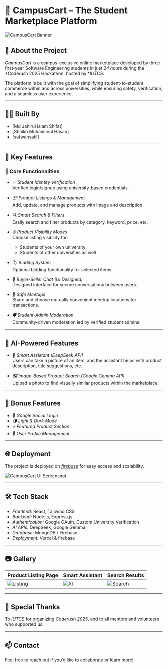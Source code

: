 # 🛒 CampusCart – The Student Marketplace Platform

![CampusCart Banner](https://i.ibb.co/zhVm0jjj/Screenshot-2025-05-25-073017.png)

## 📌 About the Project

*CampusCart* is a campus-exclusive online marketplace developed by three first-year Software Engineering students in just *24 hours* during the *Coderush 2025 Hackathon, hosted by **IUTCS*.

The platform is built with the goal of simplifying student-to-student commerce within and across universities, while ensuring safety, verification, and a seamless user experience.

---

## 👨‍💻 Built By

- [Md Jahirul Islam Shifat]
- [Shaikh Muhaiminul Hasan]
- [safwansatil]

---

## 🚀 Key Features

### 🎯 Core Functionalities
- *✅ Student Identity Verification*  
  Verified login/signup using university-based credentials.

- *📦 Product Listings & Management*  
  Add, update, and manage products with image and description.

- *🔍 Smart Search & Filters*  
  Easily search and filter products by category, keyword, price, etc.

- *🌐 Product Visibility Modes*  
  Choose listing visibility for:
  - Students of your own university
  - Students of other universities as well

- *🏷 Bidding System*  
  Optional bidding functionality for selected items.

- *💬 Buyer-Seller Chat (UI Designed)*  
  Designed interface for secure conversations between users.

- *📍 Safe Meetups*  
  Share and choose mutually convenient meetup locations for transactions.

- *🛡 Student-Admin Moderation*  
  Community-driven moderation led by verified student admins.

---

## 🤖 AI-Powered Features

- *📸 Smart Assistant (DeepSeek API)*  
  Users can take a picture of an item, and the assistant helps with product description, title suggestions, etc.

- *🖼 Image-Based Product Search (Google Gemma API)*  
  Upload a photo to find visually similar products within the marketplace.

---

## 🌟 Bonus Features

- *🔐 Google Social Login*
- *🌗 Light & Dark Mode*
- *⭐ Featured Product Section*
- *👤 User Profile Management*

---

## 🌐 Deployment

The project is deployed on *[firebase](https://campus-cart-d429a.web.app/)* for easy access and scalability.

![CampusCart UI Screenshot](https://i.ibb.co/pv5HTssQ/campus-cart-d429a-web-app.png)

---

## 🛠 Tech Stack

- *Frontend:* React, Tailwind CSS
- *Backend:* Node.js, Express.js
- *Authentication:* Google OAuth, Custom University Verification
- *AI APIs:* DeepSeek, Google Gemma
- *Database:* MongoDB / Firebase 
- *Deployment:* Vercel & firebase

---

## 📷 Gallery

| Product Listing Page | Smart Assistant | Search Results |
|----------------------|-----------------|----------------|
| ![Listing](https://campus-cart-d429a.web.app/addListing)     | ![AI](https://campus-cart-d429a.web.app/)     | ![Search](https://campus-cart-d429a.web.app/exploreProducts) |

---

## 🙌 Special Thanks

To *IUTCS* for organizing *Coderush 2025*, and to all mentors and volunteers who supported us.

---

## 📫 Contact

Feel free to reach out if you’d like to collaborate or learn more!
